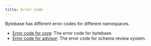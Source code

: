 ```yaml
---
title: Error Code
---
```


Bytebase has different error codes for different namespaces.

- [Error code for core](/reference/error-code/core): The error code for bytebase.
- [Error code for advisor](/reference/error-code/advisor): The error code for schema review system.

